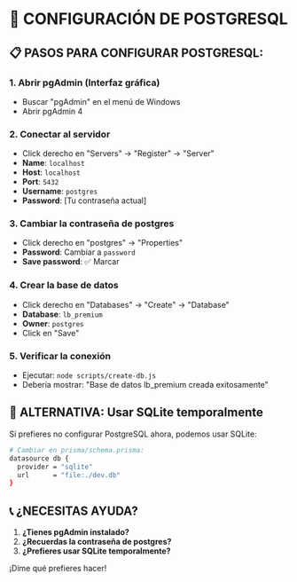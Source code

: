 # 🔐 CONFIGURACIÓN DE POSTGRESQL

## 📋 PASOS PARA CONFIGURAR POSTGRESQL:

### 1. **Abrir pgAdmin (Interfaz gráfica)**
- Buscar "pgAdmin" en el menú de Windows
- Abrir pgAdmin 4

### 2. **Conectar al servidor**
- Click derecho en "Servers" → "Register" → "Server"
- **Name**: `localhost`
- **Host**: `localhost`
- **Port**: `5432`
- **Username**: `postgres`
- **Password**: [Tu contraseña actual]

### 3. **Cambiar la contraseña de postgres**
- Click derecho en "postgres" → "Properties"
- **Password**: Cambiar a `password`
- **Save password**: ✅ Marcar

### 4. **Crear la base de datos**
- Click derecho en "Databases" → "Create" → "Database"
- **Database**: `lb_premium`
- **Owner**: `postgres`
- Click en "Save"

### 5. **Verificar la conexión**
- Ejecutar: `node scripts/create-db.js`
- Debería mostrar: "Base de datos lb_premium creada exitosamente"

## 🔧 ALTERNATIVA: Usar SQLite temporalmente

Si prefieres no configurar PostgreSQL ahora, podemos usar SQLite:

```bash
# Cambiar en prisma/schema.prisma:
datasource db {
  provider = "sqlite"
  url      = "file:./dev.db"
}
```

## 📞 ¿NECESITAS AYUDA?

1. **¿Tienes pgAdmin instalado?**
2. **¿Recuerdas la contraseña de postgres?**
3. **¿Prefieres usar SQLite temporalmente?**

¡Dime qué prefieres hacer!
